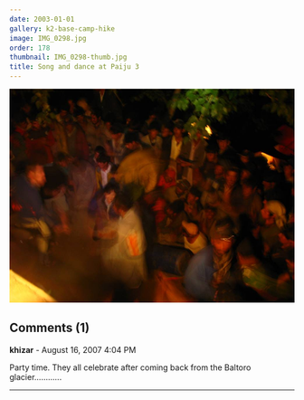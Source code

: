 ```yaml
---
date: 2003-01-01
gallery: k2-base-camp-hike
image: IMG_0298.jpg
order: 178
thumbnail: IMG_0298-thumb.jpg
title: Song and dance at Paiju 3
---
```


![Song and dance at Paiju 3](./IMG_0298.jpg)

<div id="comments">

## Comments (1)

**khizar** - August 16, 2007  4:04 PM

Party time. They all celebrate after coming back from the Baltoro glacier............

---

</div>